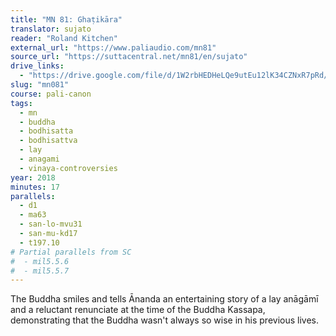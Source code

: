 ```yaml
---
title: "MN 81: Ghaṭikāra"
translator: sujato
reader: "Roland Kitchen"
external_url: "https://www.paliaudio.com/mn81"
source_url: "https://suttacentral.net/mn81/en/sujato"
drive_links:
  - "https://drive.google.com/file/d/1W2rbHEDHeLQe9utEu12lK34CZNxR7pRd/view?usp=drivesdk"
slug: "mn081"
course: pali-canon
tags:
  - mn
  - buddha
  - bodhisatta
  - bodhisattva
  - lay
  - anagami
  - vinaya-controversies
year: 2018
minutes: 17
parallels:
  - d1
  - ma63
  - san-lo-mvu31
  - san-mu-kd17
  - t197.10
# Partial parallels from SC
#  - mil5.5.6
#  - mil5.5.7
---
```


The Buddha smiles and tells Ānanda an entertaining story of a lay anāgāmī and a reluctant renunciate at the time of the Buddha Kassapa, demonstrating that the Buddha wasn't always so wise in his previous lives.
